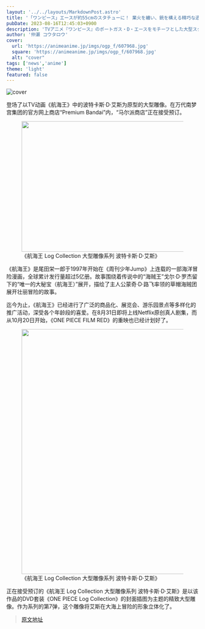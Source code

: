 ```yaml
---
layout: '../../layouts/MarkdownPost.astro'
title: '「ワンピース」エースが約55cmのスタチューに！ 業火を纏い、銃を構える精巧な造形…筋肉質な肉体や衣装も美しい'
pubDate: 2023-08-16T12:45:03+0900
description: 'TVアニメ『ワンピース』のポートガス・D・エースをモチーフとした大型スタチューが登場。バンダイナムコグループの公式通販サイト「プレミアムバンダイ」内、「マルピー商店」にて予約受付中だ。'
author: '仲瀬 コウタロウ'
cover:
  url: 'https://animeanime.jp/imgs/ogp_f/607968.jpg'
  square: 'https://animeanime.jp/imgs/ogp_f/607968.jpg'
  alt: "cover"
tags: ['news','anime']
theme: 'light'
featured: false
---
```


![cover](https://animeanime.jp/imgs/ogp_f/607968.jpg)

<p>登场了以TV动画《航海王》中的波特卡斯·D·艾斯为原型的大型雕像。在万代南梦宫集团的官方网上商店“Premium Bandai”内，“马尔派商店”正在接受预订。 <br></p><figure class="ctms-editor-image"><img src="https://animeanime.jp/imgs/zoom/607965.jpg" class="inline-article-image" width="600" height="341"><figcaption>《航海王 Log Collection 大型雕像系列 波特卡斯·D·艾斯》</figcaption></figure><p>《航海王》是尾田栄一郎于1997年开始在《周刊少年Jump》上连载的一部海洋冒险漫画，全球累计发行量超过5亿册。故事围绕着传说中的“海贼王”戈尔·D·罗杰留下的“唯一的大秘宝（航海王）”展开，描绘了主人公蒙奇·D·路飞率领的草帽海贼团展开壮丽冒险的故事。 </p><p>迄今为止，《航海王》已经进行了广泛的商品化、展览会、游乐园景点等多样化的推广活动，深受各个年龄段的喜爱。在8月31日即将上线Netflix原创真人剧集，而从10月20日开始，《ONE PIECE FILM RED》的重映也已经计划好了。 <br></p><figure class="ctms-editor-image"><img src="https://animeanime.jp/imgs/zoom/607972.jpg" class="inline-article-image" width="640" height="640"><figcaption>《航海王 Log Collection 大型雕像系列 波特卡斯·D·艾斯》</figcaption></figure><p>正在接受预订的《航海王 Log Collection 大型雕像系列 波特卡斯·D·艾斯》是以该作品的DVD套装《ONE PIECE Log Collection》的封面插图为主题的精致大型雕像。作为系列的第7弹，这个雕像将艾斯在大海上冒险的形象立体化了。</p>

>[原文地址](https://animeanime.jp/article/2023/08/16/79301.html)  